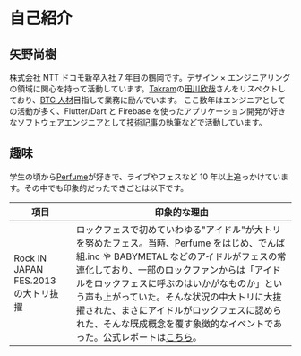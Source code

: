 # 自己紹介

## 矢野尚樹

株式会社 NTT ドコモ新卒入社 7 年目の鶴岡です。デザイン × エンジニアリングの領域に関心を持って活動しています。[Takram](https://ja.takram.com/)の[田川欣哉](https://twitter.com/_tagawa)さんをリスペクトしており、[BTC 人材](https://globis.jp/article/7214)目指して業務に励んでいます。
ここ数年はエンジニアとしての活動が多く、Flutter/Dart と Firebase を使ったアプリケーション開発が好きなソフトウェアエンジニアとして[技術記事](https://zenn.dev/tsuruo)の執筆などで活動しています。

## 趣味

学生の頃から[Perfume](https://www.perfume-web.jp/)が好きで、ライブやフェスなど 10 年以上追っかけています。その中でも印象的だったできごとは以下です。

| 項目                                | 印象的な理由                                                                                                                                                                                                                                                                                                                                                                                                                                                       |
| ----------------------------------- | ------------------------------------------------------------------------------------------------------------------------------------------------------------------------------------------------------------------------------------------------------------------------------------------------------------------------------------------------------------------------------------------------------------------------------------------------------------------ |
| Rock IN JAPAN FES.2013 の大トリ抜擢 | ロックフェスで初めていわゆる"アイドル"が大トリを努めたフェス。当時、Perfume をはじめ、でんぱ組.inc や BABYMETAL などのアイドルがフェスの常連化しており、一部のロックファンからは「アイドルをロックフェスに呼ぶのはいかがなものか」という声も上がっていた。そんな状況の中大トリに大抜擢された、まさにアイドルがロックフェスに認められた、そんな既成概念を覆す象徴的なイベントであった。公式レポートは[こちら](https://rockinon.com/quick/rijfes2013/detail/86272)。 |
